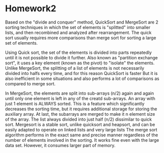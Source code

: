 # Homework2
Based on the "divide and conquer" method, QuickSort and MergeSort are 2 sorting techniques in which the set of elements is "splitted" into smaller lists, and then recombined and analyzed after rearrangement. The quick sort usually requires more comparisons than merge sort for sorting a large set of elements.

Using Quick sort, the set of the elements is divided into parts repeatedly until it is not possible to divide it further. Also known as "partition exchange sort", it uses a key element (known as the pivot) to "isolate" the elements.
Unlike MergeSort, the splitting of a list of elements is not necessarily divided into halfs every time, and for this reason QuickSort is faster
But it is also inefficient in some situations and also performs a lot of comparisons as compared to merge sort.

In MergeSort, the elements are split into sub-arrays (n/2) again and again until only one element is left in any of the creatd sub-arrays. An array with just 1 element is ALWAYS sorted. This is a feature which significantly decreases the sorting time, but it requires additional storage for storing the auxiliary array.
  At last, the subarrays are merged to make it n element size of the array. The list always divided into just half (n/2) dissimilar to quick sort.
Mergesort is a stable sort, unlike quicksort and heapsort, and can be easily adapted to operate on linked lists and very large lists
The merge sort algorithm performs in the exact same and precise manner regardless of the number of elements involved in the sorting. It works fine even with the large data set. However, it consumes larger part of memory.
